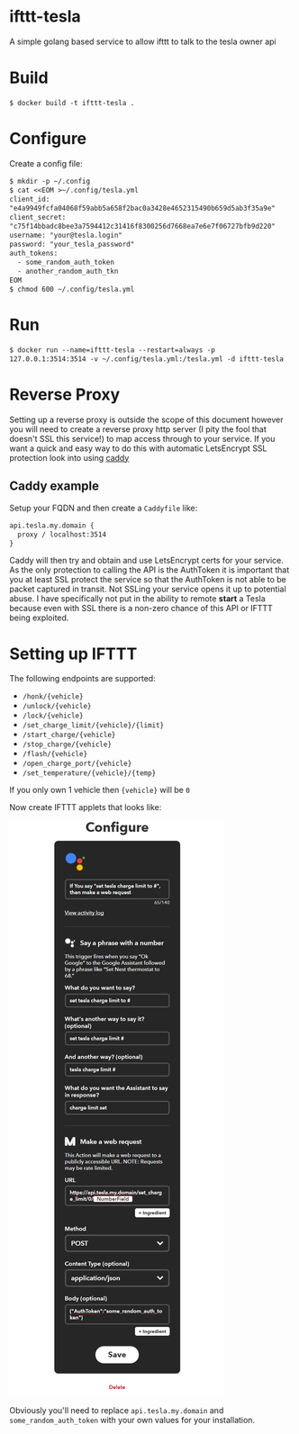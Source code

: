 # ifttt-tesla

A simple golang based service to allow ifttt to talk to the tesla owner api

# Build

```
$ docker build -t ifttt-tesla .
```

# Configure

Create a config file:

```
$ mkdir -p ~/.config
$ cat <<EOM >~/.config/tesla.yml
client_id: "e4a9949fcfa04068f59abb5a658f2bac0a3428e4652315490b659d5ab3f35a9e"
client_secret: "c75f14bbadc8bee3a7594412c31416f8300256d7668ea7e6e7f06727bfb9d220"
username: "your@tesla.login"
password: "your_tesla_password"
auth_tokens:
  - some_random_auth_token
  - another_random_auth_tkn
EOM
$ chmod 600 ~/.config/tesla.yml
```

# Run

```
$ docker run --name=ifttt-tesla --restart=always -p 127.0.0.1:3514:3514 -v ~/.config/tesla.yml:/tesla.yml -d ifttt-tesla
```

# Reverse Proxy

Setting up a reverse proxy is outside the scope of this document however you
will need to create a reverse proxy http server (I pity the fool that doesn't
SSL this service!) to map access through to your service. If you want a quick
and easy way to do this with automatic LetsEncrypt SSL protection look into
using [caddy](https://caddyserver.com/)

## Caddy example

Setup your FQDN and then create a `Caddyfile` like:

```
api.tesla.my.domain {
  proxy / localhost:3514
}
```

Caddy will then try and obtain and use LetsEncrypt certs for your service.
As the only protection to calling the API is the AuthToken it is important
that you at least SSL protect the service so that the AuthToken is not able
to be packet captured in transit. Not SSLing your service opens it up to
potential abuse. I have specifically not put in the ability to remote
**start** a Tesla because even with SSL there is a non-zero chance of this
API or IFTTT being exploited.

# Setting up IFTTT

The following endpoints are supported:

  * `/honk/{vehicle}`
  * `/unlock/{vehicle}`
  * `/lock/{vehicle}`
  * `/set_charge_limit/{vehicle}/{limit}`
  * `/start_charge/{vehicle}`
  * `/stop_charge/{vehicle}`
  * `/flash/{vehicle}`
  * `/open_charge_port/{vehicle}`
  * `/set_temperature/{vehicle}/{temp}`

If you only own 1 vehicle then `{vehicle}` will be `0`

Now create IFTTT applets that looks like:

![ifttt applet](https://raw.githubusercontent.com/scottweston/ifttt-tesla/master/ifttt.com_applets_43679679d.png)

Obviously you'll need to replace `api.tesla.my.domain` and `some_random_auth_token`
with your own values for your installation.
